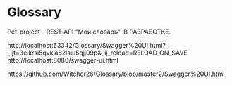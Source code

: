 # Glossary
Pet-project - REST API "Мой словарь". В РАЗРАБОТКЕ.

http://localhost:63342/Glossary/Swagger%20UI.html?_ijt=3eikrsi5qvkla82lsiu5qjj09p&_ij_reload=RELOAD_ON_SAVE
http://localhost:8080/swagger-ui.html

https://github.com/Witcher26/Glossary/blob/master2/Swagger%20UI.html
